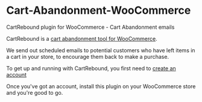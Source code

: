 # Cart-Abandonment-WooCommerce
CartRebound plugin for WooCommerce - Cart Abandonment emails

CartRebound is a [cart abandonment tool for WooCommerce](https://www.cartrebound.com). 

We send out scheduled emails to potential customers who have left items in a cart in your store, to encourage them back to make a purchase.

To get up and running with CartRebound, you first need to [create an account](https://www.cartrebound.com/signup)

Once you've got an account, install this plugin on your WooCommerce store and you're good to go.

